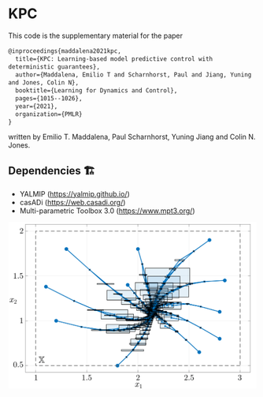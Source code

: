 # KPC 

This code is the supplementary material for the paper

```
@inproceedings{maddalena2021kpc,
  title={KPC: Learning-based model predictive control with deterministic guarantees},
  author={Maddalena, Emilio T and Scharnhorst, Paul and Jiang, Yuning and Jones, Colin N},
  booktitle={Learning for Dynamics and Control},
  pages={1015--1026},
  year={2021},
  organization={PMLR}
}
```

written by Emilio T. Maddalena, Paul Scharnhorst, Yuning Jiang and Colin N. Jones.

## Dependencies  :building_construction:

- YALMIP (https://yalmip.github.io/)
- casADi (https://web.casadi.org/)
- Multi-parametric Toolbox 3.0 (https://www.mpt3.org/)

![alt text](https://github.com/emilioMaddalena/KPC/blob/dev/pred.png)
